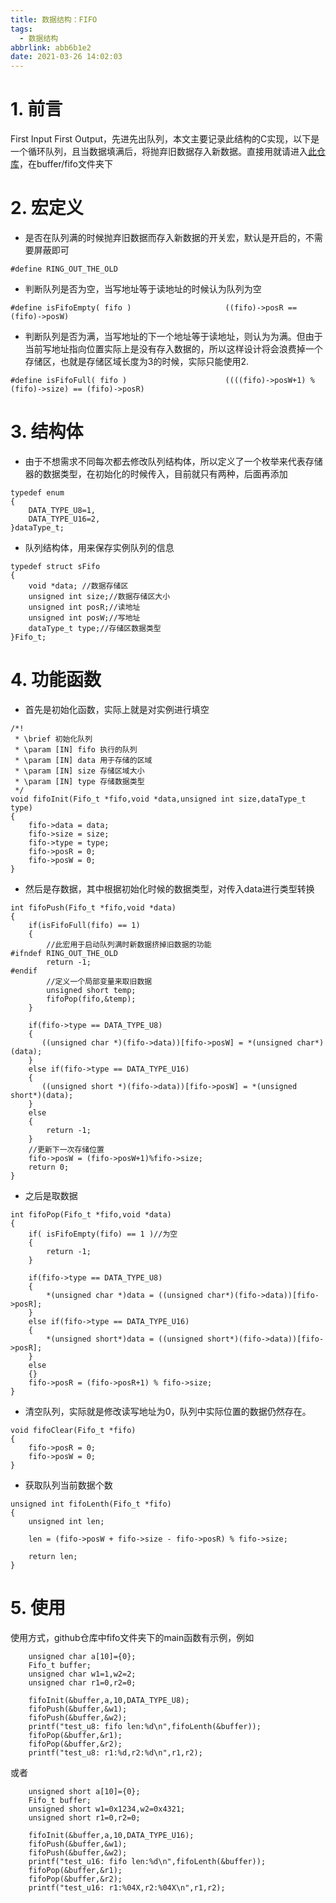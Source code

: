 ```yaml
---
title: 数据结构：FIFO
tags:
  - 数据结构
abbrlink: abb6b1e2
date: 2021-03-26 14:02:03
---
```

# 1. 前言
First Input First Output，先进先出队列，本文主要记录此结构的C实现，以下是一个循环队列，且当数据填满后，将抛弃旧数据存入新数据。直接用就请进入[此仓库](https://github.com/lissettecarlr/Embedded-tool-function)，在buffer/fifo文件夹下

<!-- more -->

# 2. 宏定义
* 是否在队列满的时候抛弃旧数据而存入新数据的开关宏，默认是开启的，不需要屏蔽即可
```
#define RING_OUT_THE_OLD
```
* 判断队列是否为空，当写地址等于读地址的时候认为队列为空
```
#define isFifoEmpty( fifo )                     ((fifo)->posR == (fifo)->posW)
```
* 判断队列是否为满，当写地址的下一个地址等于读地址，则认为为满。但由于当前写地址指向位置实际上是没有存入数据的，所以这样设计将会浪费掉一个存储区，也就是存储区域长度为3的时候，实际只能使用2.
```
#define isFifoFull( fifo )                      ((((fifo)->posW+1) % (fifo)->size) == (fifo)->posR)
```

# 3. 结构体
* 由于不想需求不同每次都去修改队列结构体，所以定义了一个枚举来代表存储器的数据类型，在初始化的时候传入，目前就只有两种，后面再添加
```
typedef enum 
{
    DATA_TYPE_U8=1,
    DATA_TYPE_U16=2,
}dataType_t;
```

* 队列结构体，用来保存实例队列的信息
```
typedef struct sFifo
{
    void *data; //数据存储区
    unsigned int size;//数据存储区大小
    unsigned int posR;//读地址
    unsigned int posW;//写地址
    dataType_t type;//存储区数据类型
}Fifo_t;
```

# 4. 功能函数

* 首先是初始化函数，实际上就是对实例进行填空
```
/*!
 * \brief 初始化队列
 * \param [IN] fifo 执行的队列
 * \param [IN] data 用于存储的区域
 * \param [IN] size 存储区域大小
 * \param [IN] type 存储数据类型
 */
void fifoInit(Fifo_t *fifo,void *data,unsigned int size,dataType_t type)
{
    fifo->data = data;
    fifo->size = size;
    fifo->type = type;
    fifo->posR = 0;
    fifo->posW = 0;
}
```

* 然后是存数据，其中根据初始化时候的数据类型，对传入data进行类型转换
```
int fifoPush(Fifo_t *fifo,void *data)
{
    if(isFifoFull(fifo) == 1)
    {
        //此宏用于启动队列满时新数据挤掉旧数据的功能
#ifndef RING_OUT_THE_OLD
        return -1;
#endif        
        //定义一个局部变量来取旧数据
        unsigned short temp;
        fifoPop(fifo,&temp);
    }

    if(fifo->type == DATA_TYPE_U8)
    {
       ((unsigned char *)(fifo->data))[fifo->posW] = *(unsigned char*)(data);
    }
    else if(fifo->type == DATA_TYPE_U16)
    {   
       ((unsigned short *)(fifo->data))[fifo->posW] = *(unsigned short*)(data);
    }
    else
    {
        return -1;
    }
    //更新下一次存储位置
    fifo->posW = (fifo->posW+1)%fifo->size;
    return 0;
}
```

* 之后是取数据
```
int fifoPop(Fifo_t *fifo,void *data)
{
    if( isFifoEmpty(fifo) == 1 )//为空
    {
        return -1;
    }

    if(fifo->type == DATA_TYPE_U8)
    {
        *(unsigned char *)data = ((unsigned char*)(fifo->data))[fifo->posR];
    }
    else if(fifo->type == DATA_TYPE_U16)
    {
        *(unsigned short*)data = ((unsigned short*)(fifo->data))[fifo->posR];
    }
    else
    {}
    fifo->posR = (fifo->posR+1) % fifo->size;
}
```

* 清空队列，实际就是修改读写地址为0，队列中实际位置的数据仍然存在。
```
void fifoClear(Fifo_t *fifo)
{
    fifo->posR = 0;
    fifo->posW = 0;
}
```

* 获取队列当前数据个数
```
unsigned int fifoLenth(Fifo_t *fifo)
{
    unsigned int len;

    len = (fifo->posW + fifo->size - fifo->posR) % fifo->size;

    return len;
}
```

# 5. 使用
使用方式，github仓库中fifo文件夹下的main函数有示例，例如

```
    unsigned char a[10]={0};
    Fifo_t buffer;
    unsigned char w1=1,w2=2;
    unsigned char r1=0,r2=0;

    fifoInit(&buffer,a,10,DATA_TYPE_U8);
    fifoPush(&buffer,&w1);
    fifoPush(&buffer,&w2);
    printf("test_u8: fifo len:%d\n",fifoLenth(&buffer));
    fifoPop(&buffer,&r1);
    fifoPop(&buffer,&r2);
    printf("test_u8: r1:%d,r2:%d\n",r1,r2);

```
或者
```
    unsigned short a[10]={0};
    Fifo_t buffer;
    unsigned short w1=0x1234,w2=0x4321;
    unsigned short r1=0,r2=0;

    fifoInit(&buffer,a,10,DATA_TYPE_U16);
    fifoPush(&buffer,&w1);
    fifoPush(&buffer,&w2);
    printf("test_u16: fifo len:%d\n",fifoLenth(&buffer));
    fifoPop(&buffer,&r1);
    fifoPop(&buffer,&r2);
    printf("test_u16: r1:%04X,r2:%04X\n",r1,r2);
```